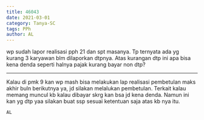 ```yaml
---
title: 46043
date: 2021-03-01
category: Tanya-SC
tags: PPh
author: AL
---
```


wp sudah lapor realisasi pph 21 dan spt masanya. Tp ternyata ada yg kurang 3 karyawan blm dilaporkan dtpnya. Atas kurangan dtp ini apa bisa kena denda seperti halnya pajak kurang bayar non dtp?

---

Kalau di pmk 9 kan wp mash bisa melakukan lap realisasi pembetulan maks akhir buln berikutnya ya, jd silakan melalukan pembetulan. Terkait kalau memang muncul kb kalau dibayar skrg kan bsa jd kena denda. Namun ini kan yg dtp yaa silakan buat ssp sesuai ketentuan saja atas kb nya itu.

`AL`
